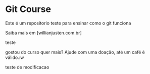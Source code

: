 # Git Course

Este é um repositorio teste para ensinar como o git funciona

Saiba mais em [willianjusten.com.br]

teste

gostou do curso quer mais? Ajude com uma doação, até um café é válido.:w

teste de modificacao
